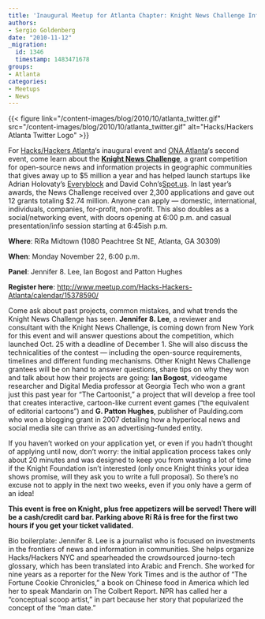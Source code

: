 ```yaml
---
title: 'Inaugural Meetup for Atlanta Chapter: Knight News Challenge Info Session'
authors:
- Sergio Goldenberg
date: "2010-11-12"
_migration:
  id: 1346
  timestamp: 1483471678
groups:
- Atlanta
categories:
- Meetups
- News
---
```


{{< figure link="/content-images/blog/2010/10/atlanta\_twitter.gif" src="/content-images/blog/2010/10/atlanta\_twitter.gif" alt="Hacks/Hackers Atlanta Twitter Logo" >}}

For [Hacks/Hackers Atlanta][1]&#8216;s inaugural event and [ONA Atlanta][2]&#8216;s second event, come learn about the **[Knight News Challenge][3]**, a grant competition for open-source news and information projects in geographic communities that gives away up to $5 million a year and has helped launch startups like Adrian Holovaty&#8217;s [Everyblock][4] and David Cohn&#8217;s[Spot.us][5]. In last year&#8217;s awards, the News Challenge received over 2,300 applications and gave out 12 grants totaling $2.74 million. Anyone can apply &#8212; domestic, international, individuals, companies, for-profit, non-profit. This also doubles as a social/networking event, with doors opening at 6:00 p.m. and casual presentation/info session starting at 6:45ish p.m.

**Where**: RíRa Midtown (1080 Peachtree St NE, Atlanta, GA 30309)

**When**: Monday November 22, 6:00 p.m.

**Panel**: Jennifer 8. Lee, Ian Bogost and Patton Hughes

**Register here**: <http://www.meetup.com/Hacks-Hackers-Atlanta/calendar/15378590/>

<!--more-->

Come ask about past projects, common mistakes, and what trends the Knight News Challenge has seen. **Jennifer 8. Lee**, a reviewer and consultant with the Knight News Challenge, is coming down from New York for this event and will answer questions about the competition, which launched Oct. 25 with a deadline of December 1. She will also discuss the technicalities of the contest &#8212; including the open-source requirements, timelines and different funding mechanisms. Other Knight News Challenge grantees will be on hand to answer questions, share tips on why they won and talk about how their projects are going: **Ian Bogost**, videogame researcher and Digital Media professor at Georgia Tech who won a grant just this past year for &#8220;The Cartoonist,&#8221; a project that will develop a free tool that creates interactive, cartoon-like current event games (&#8220;the equivalent of editorial cartoons&#8221;) and **G. Patton Hughes**, publisher of Paulding.com who won a blogging grant in 2007 detailing how a hyperlocal news and social media site can thrive as an advertising-funded entity.

If you haven&#8217;t worked on your application yet, or even if you hadn&#8217;t thought of applying until now, don&#8217;t worry: the initial application process takes only about 20 minutes and was designed to keep you from wasting a lot of time if the Knight Foundation isn&#8217;t interested (only once Knight thinks your idea shows promise, will they ask you to write a full proposal). So there&#8217;s no excuse not to apply in the next two weeks, even if you only have a germ of an idea!

**This event is free on Knight, plus free appetizers will be served! There will be a cash/credit card bar. Parking above Rí Rá is free for the first two hours if you get your ticket validated.**

Bio boilerplate: Jennifer 8. Lee is a journalist who is focused on investments in the frontiers of news and information in communities. She helps organize Hacks/Hackers NYC and spearheaded the crowdsourced journo-tech glossary, which has been translated into Arabic and French. She worked for nine years as a reporter for the New York Times and is the author of &#8220;The Fortune Cookie Chronicles,&#8221; a book on Chinese food in America which led her to speak Mandarin on The Colbert Report. NPR has called her a &#8220;conceptual scoop artist,&#8221; in part because her story that popularized the concept of the &#8220;man date.&#8221;

 [1]: http://www.meetup.com/Hacks-Hackers-Atlanta/
 [2]: http://journalists.org/events/event_details.asp?id=121866
 [3]: http://www.newschallenge.org/
 [4]: http://www.everyblock.com/
 [5]: http://spot.us/